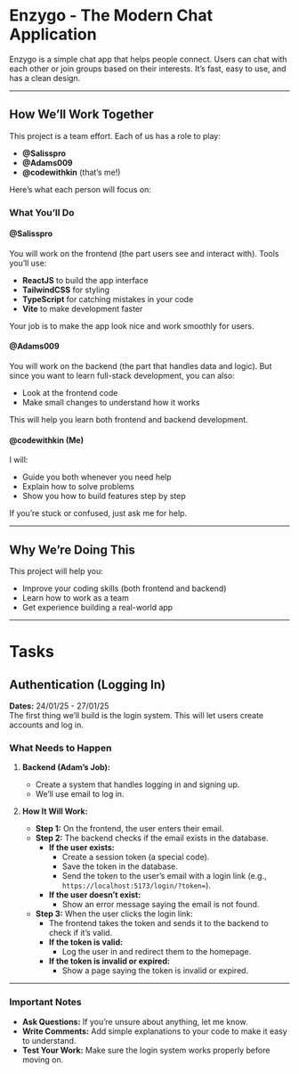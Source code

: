 # Enzygo - The Modern Chat Application

Enzygo is a simple chat app that helps people connect. Users can chat with each other or join groups based on their interests. It’s fast, easy to use, and has a clean design.

---

## How We’ll Work Together

This project is a team effort. Each of us has a role to play:

- **@Salisspro**
- **@Adams009**
- **@codewithkin** (that’s me!)

Here’s what each person will focus on:

### **What You’ll Do**

#### **@Salisspro**  
You will work on the frontend (the part users see and interact with). Tools you’ll use:
- **ReactJS** to build the app interface
- **TailwindCSS** for styling
- **TypeScript** for catching mistakes in your code
- **Vite** to make development faster

Your job is to make the app look nice and work smoothly for users.

#### **@Adams009**  
You will work on the backend (the part that handles data and logic). But since you want to learn full-stack development, you can also:
- Look at the frontend code
- Make small changes to understand how it works

This will help you learn both frontend and backend development.

#### **@codewithkin (Me)**  
I will:
- Guide you both whenever you need help
- Explain how to solve problems
- Show you how to build features step by step

If you’re stuck or confused, just ask me for help.

---

## Why We’re Doing This

This project will help you:
- Improve your coding skills (both frontend and backend)
- Learn how to work as a team
- Get experience building a real-world app

---

# Tasks

## Authentication (Logging In)
**Dates:** 24/01/25 - 27/01/25  
The first thing we’ll build is the login system. This will let users create accounts and log in.

### **What Needs to Happen**

1. **Backend (Adam’s Job):**
   - Create a system that handles logging in and signing up.
   - We’ll use email to log in.

2. **How It Will Work:**
   - **Step 1:** On the frontend, the user enters their email.
   - **Step 2:** The backend checks if the email exists in the database.
     - **If the user exists:**
       - Create a session token (a special code).
       - Save the token in the database.
       - Send the token to the user’s email with a login link (e.g., `https://localhost:5173/login/?token=`).
     - **If the user doesn’t exist:**
       - Show an error message saying the email is not found.
   - **Step 3:** When the user clicks the login link:
     - The frontend takes the token and sends it to the backend to check if it’s valid.
     - **If the token is valid:**
       - Log the user in and redirect them to the homepage.
     - **If the token is invalid or expired:**
       - Show a page saying the token is invalid or expired.

---

### Important Notes
- **Ask Questions:** If you’re unsure about anything, let me know.
- **Write Comments:** Add simple explanations to your code to make it easy to understand.
- **Test Your Work:** Make sure the login system works properly before moving on.